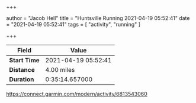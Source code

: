 +++

author = "Jacob Hell"
title = "Huntsville Running 2021-04-19 05:52:41"
date = "2021-04-19 05:52:41"
tags = [
    "activity", "running"
]

+++

<!--more-->

|Field  |Value  |
|--- | --- |
|**Start Time**|2021-04-19 05:52:41|
|**Distance**|4.00 miles|
|**Duration**|0:35:14.657000|

https://connect.garmin.com/modern/activity/6813543060